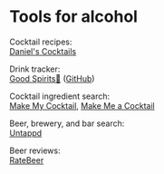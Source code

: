 
# Tools for alcohol

Cocktail recipes:  
[Daniel's Cocktails](https://www.cocktailsdrinkrecipes.com/cocktail-lists/a-z-cocktail-list.html)

Drink tracker:  
[Good Spirits🍎](https://apps.apple.com/us/app/good-spirits/id1434237439) ([GitHub](https://github.com/archagon/good-spirits))

Cocktail ingredient search:  
[Make My Cocktail](https://www.makemycocktail.com/),
[Make Me a Cocktail](https://makemeacocktail.com/)

Beer, brewery, and bar search:  
[Untappd](https://untappd.com/)

Beer reviews:  
[RateBeer](https://www.ratebeer.com/)
